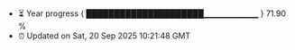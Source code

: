 - ⏳ Year progress { █████████████████████▁▁▁▁▁▁▁▁▁ } 71.90 %
- ⏰ Updated on Sat, 20 Sep 2025 10:21:48 GMT

